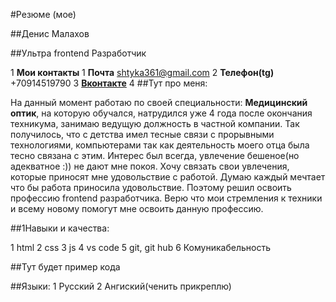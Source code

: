 #Резюме (мое)

##Денис Малахов

##Ультра frontend Разработчик

1 **Мои контакты**
1 **Почта** shtyka361@gmail.com
2 **Телефон(tg)** +70914519790
3 [**Вконтакте**](https://vk.com/feed "ссылка на вк")
4 ##Тут про меня:

На данный момент работаю по своей специальности: **Медицинский оптик**, на которую обучался, натрудился уже 4 года после окончания техникума, занимаю ведущую должность в частной компании. Так получилось, что с детства имел тесные связи с прорывными технологиями, компьютерами так как деятельность моего отца была тесно связана с этим. Интерес был всегда, увлечение бешеное(но адекватное :)) не дают мне покоя. Хочу связать свои увлечения, которые приносят мне удовольствие с работой. Думаю каждый мечтает что бы работа приносила удовольствие. Поэтому решил освоить профессию frontend разработчика. Верю что мои стремления к техники и всему новому помогут мне освоить данную профессию.

##1Навыки и качества:

1 html
2 css
3 js
4 vs code
5 git, git hub
6 Комуникабельность

##Тут будет пример кода

##Языки:
1 Русский
2 Ангиский(ченить прикреплю)
